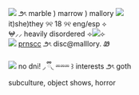![](https://files.catbox.moe/9xbq0s.gif) ౨ৎ marble ) marrow ) mallory ![](https://files.catbox.moe/qqtd24.gif)
<br/>it)she)they ୨୧ 18 ୨୧ eng/esp ⟡<br/>
𖤍⸝⸝ heavily disordered
⟢![](https://files.catbox.moe/52hbiy.gif)⟣
<br/>![](https://files.catbox.moe/kq8wi5.gif) 
[prnscc](https://prns.cc/sjjma) ౨ৎ disc@malllory. Ꮺ
<br/><br/>
![](https://files.catbox.moe/2n01wz.gif) 
no dni! ◞ ྀི◟ ⏔⏔⏔ ꒱ interests ౨ৎ goth <br/>subculture, object shows, horror